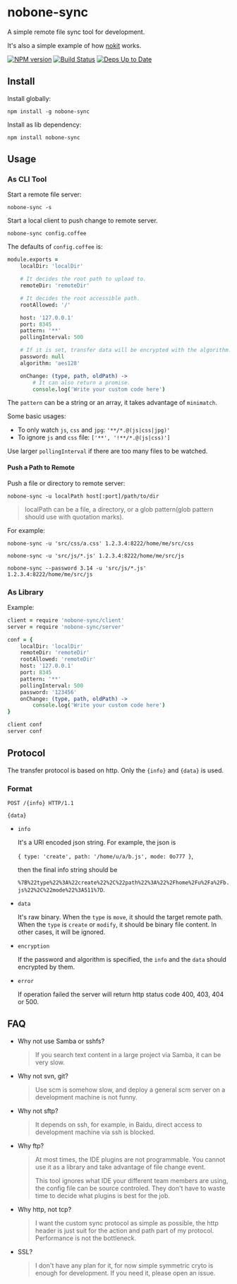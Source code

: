 # nobone-sync

A simple remote file sync tool for development.

It's also a simple example of how [nokit](https://github.com/ysmood/nokit) works.

[![NPM version](https://badge.fury.io/js/nobone-sync.svg)](http://badge.fury.io/js/nobone-sync) [![Build Status](https://travis-ci.org/ysmood/nobone-sync.svg)](https://travis-ci.org/ysmood/nobone-sync) [![Deps Up to Date](https://david-dm.org/ysmood/nobone-sync.svg?style=flat)](https://david-dm.org/ysmood/nobone-sync)

## Install

Install globally:

    npm install -g nobone-sync

Install as lib dependency:

    npm install nobone-sync

## Usage

### As CLI Tool

Start a remote file server:

    nobone-sync -s

Start a local client to push change to remote server.

    nobone-sync config.coffee

The defaults of `config.coffee` is:

```coffee
module.exports =
    localDir: 'localDir'

    # It decides the root path to upload to.
    remoteDir: 'remoteDir'

    # It decides the root accessible path.
    rootAllowed: '/'

    host: '127.0.0.1'
    port: 8345
    pattern: '**'
    pollingInterval: 500

    # If it is set, transfer data will be encrypted with the algorithm.
    password: null
    algorithm: 'aes128'

    onChange: (type, path, oldPath) ->
        # It can also return a promise.
        console.log('Write your custom code here')
```

The `pattern` can be a string or an array, it takes advantage of `minimatch`.

Some basic usages:

- To only watch `js`, `css` and `jpg`: `'**/*.@(js|css|jpg)'`
- To ignore `js` and `css` file: `['**', '!**/*.@(js|css)']`

Use larger `pollingInterval` if there are too many files to be watched.

#### Push a Path to Remote

Push a file or directory to remote server:

    nobone-sync -u localPath host[:port]/path/to/dir

> localPath can be a file, a directory, or a glob pattern(glob pattern should use with quotation marks).

For example:

    nobone-sync -u 'src/css/a.css' 1.2.3.4:8222/home/me/src/css

    nobone-sync -u 'src/js/*.js' 1.2.3.4:8222/home/me/src/js

    nobone-sync --password 3.14 -u 'src/js/*.js' 1.2.3.4:8222/home/me/src/js


### As Library

Example:

```coffee
client = require 'nobone-sync/client'
server = require 'nobone-sync/server'

conf = {
    localDir: 'localDir'
    remoteDir: 'remoteDir'
    rootAllowed: 'remoteDir'
    host: '127.0.0.1'
    port: 8345
    pattern: '**'
    pollingInterval: 500
    password: '123456'
    onChange: (type, path, oldPath) ->
        console.log('Write your custom code here')
}

client conf
server conf
```

## Protocol

The transfer protocol is based on http.
Only the `{info}` and `{data}` is used.

### Format

```
POST /{info} HTTP/1.1

{data}
```

- `info`

  It's a URI encoded json string. For example, the json is

  `{ type: 'create', path: '/home/u/a/b.js', mode: 0o777 }`,

  then the final info string should be

  `%7B%22type%22%3A%22create%22%2C%22path%22%3A%22%2Fhome%2Fu%2Fa%2Fb.js%22%2C%22mode%22%3A511%7D`.

- `data`

  It's raw binary. When the `type` is `move`, it should the target remote path.
  When the `type` is `create` or `modify`, it should be binary file content. In other cases, it will be ignored.

- `encryption`

  If the password and algorithm is specified, the `info` and the `data` should encrypted by them.

- `error`

  If operation failed the server will return http status code 400, 403, 404 or 500.

## FAQ

- Why not use Samba or sshfs?

  > If you search text content in a large project via Samba, it can be very slow.

- Why not svn, git?

  > Use scm is somehow slow, and deploy a general scm server on a development machine is not funny.

- Why not sftp?

  > It depends on ssh, for example, in Baidu, direct access to development machine via ssh is blocked.

- Why ftp?

  > At most times, the IDE plugins are not programmable. You cannot use it as a library and take advantage of file change event.
  >
  > This tool ignores what IDE your different team members are using, the config file can be source controled. They don't have to waste time to decide what plugins is best for the job.

- Why http, not tcp?

  > I want the custom sync protocol as simple as possible, the http header is just suit for the action and path part of my protocol. Performance is not the bottleneck.

- SSL?

  > I don't have any plan for it, for now simple symmetric cryto is enough for development. If you need it, please open an issue.
